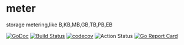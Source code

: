 # meter 
storage metering,like B,KB,MB,GB,TB,PB,EB

[![GoDoc](https://godoc.org/github.com/go-ponder/meter?status.svg)](https://godoc.org/github.com/go-ponder/meter)
[![Build Status](https://www.travis-ci.org/go-ponder/meter.svg?branch=master)](https://www.travis-ci.org/go-ponder/meter)
[![codecov](https://codecov.io/gh/go-ponder/meter/branch/master/graph/badge.svg)](https://codecov.io/gh/go-ponder/meter)
![Action Status](https://github.com/go-ponder/meter/workflows/Go/badge.svg)
[![Go Report Card](https://goreportcard.com/badge/github.com/go-ponder/meter)](https://goreportcard.com/report/github.com/go-ponder/meter)
